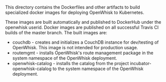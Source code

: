 This directory contains the Dockerfiles and other artifacts to
build specialized docker images for deploying OpenWhisk to Kubernetes.

These images are built automatically and published
to DockerHub under the openwhisk userid.  Docker images are
published on all successful Travis CI builds of the master branch.
The built images are:
  * couchdb - creates and initializes a CouchDB instance for
    dev/testing of OpenWhisk.  This image is not intended for
    production usage.
  * routemgmt - installs OpenWhisk's route management package
    in the system namespace of the OpenWhisk deployment.
  * openwhisk-catalog - installs the catalog from the project
    incubator-openwhisk-calalog to the system namespace of the
    OpenWhisk deployment.
